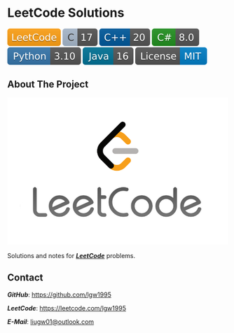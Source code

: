 # LeetCode Solutions

[![LeetCode](badges/LeetCode.svg)](https://leetcode.com)
![C](badges/C-17.svg)
![C++](badges/C++-20.svg)
[![C#](badges/C-Sharp-8.0.svg)](https://dotnet.microsoft.com)
[![Python](badges/Python-3.10.svg)](https://www.python.org)
[![Java](badges/Java-16.svg)](https://www.java.com)
![License](badges/License-MIT.svg)

## About The Project

![Cover](Cover.png)

Solutions and notes for [***LeetCode***](https://leetcode.com) problems.

## Contact

***GitHub***: https://github.com/lgw1995

***LeetCode***: https://leetcode.com/lgw1995

***E-Mail***: liugw01@outlook.com